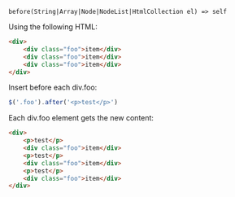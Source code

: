     before(String|Array|Node|NodeList|HtmlCollection el) => self

Using the following HTML:

~~~html
<div>
    <div class="foo">item</div>
    <div class="foo">item</div>
    <div class="foo">item</div>
</div>
~~~

Insert before each div.foo:

~~~js
$('.foo').after('<p>test</p>')
~~~

Each div.foo element gets the new content:

~~~html
<div>
    <p>test</p>
    <div class="foo">item</div>
    <p>test</p>
    <div class="foo">item</div>
    <p>test</p>
    <div class="foo">item</div>
</div>
~~~